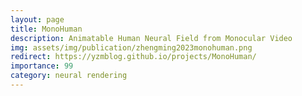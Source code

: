 ```yaml
---
layout: page
title: MonoHuman
description: Animatable Human Neural Field from Monocular Video
img: assets/img/publication/zhengming2023monohuman.png
redirect: https://yzmblog.github.io/projects/MonoHuman/
importance: 99
category: neural rendering
---
```


